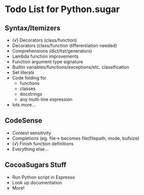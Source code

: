 Todo List for Python.sugar
==========================

Syntax/Itemizers
-----------------
- (√) Decorators (class/function)
- Decorators (class/function differentiation needed)
- Comprehensions (dict/list/generators)
- Lambda function improvements
- Function argument type signature
- Builtin variables/functions/exceptions/etc. classification
- Set literals
- Code folding for
  - functions
  - classes
  - docstrings
  - any multi-line expression
- lots more...

CodeSense
---------
- Context sensitivity
- Completions (eg. file&rarr; becomes file(filepath, mode, bufsize)
- (√) Finish function definitions
- Everything else...

CocoaSugars Stuff
-----------------
- Run Python script in Espresso
- Look up documentation
- More!
